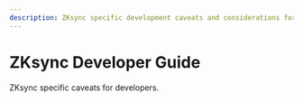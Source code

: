```yaml
---
description: ZKsync specific development caveats and considerations for developers using Foundry-ZKsync.
---
```


# ZKsync Developer Guide

ZKsync specific caveats for developers.